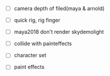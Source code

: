 - [ ] camera depth of filed(maya & arnold)
- [ ] quick rig, rig finger
- [ ] maya2018 don't render skydemolight
- [ ] collide with painteffects
- [ ] character set
- [ ] paint effects


